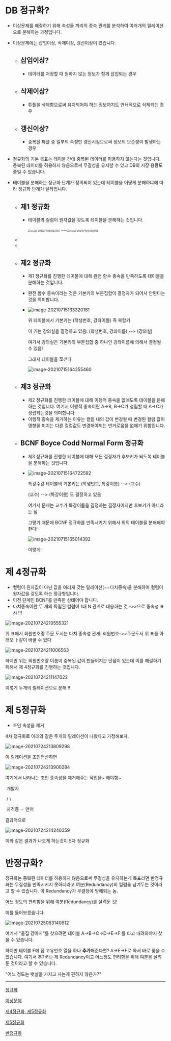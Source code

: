 # **DB 정규화?**

- 이상문제를 해결하기 위해 속성들 끼리의 종속 관계를 분석하여 여러개의 릴레이션으로 분해하는 과정입니다.

- 이상문제에는 삽입이상, 삭제이상, 갱신이상이 있습니다.

  - ## 삽입이상?

    - 데이터를 저장할 때 원하지 않는 정보가 함께 삽입되는 경우

  - ## 삭제이상?

    - 튜플을 삭제함으로써 유지되어야 하는 정보까지도 연쇄적으로 삭제되는 경우

  - ## 갱신이상?

    - 중복된 튜플 중 일부의 속성만 갱신시킴으로써 정보의 모순성이 발생하는 경우

    

- 정규화의 기본 목표는 테이블 간에 중복된 데이터를 허용하지 않는다는 것입니다. 중복된 데이터를 허용하지 않음으로써 무결성을 유지할 수 있고 DB의 저장 용량도 줄일 수 있습니다.

- 테이블을 분해하는 정규화 단계가 정의되어 있는데 테이블을 어떻게 분해하냐에 따라 정규화 단계가 달라집니다.

  - ## 제1 정규화

    - 테이블의 컬럼이 원자값을 갖도록 테이블을 분해하는 것입니다.

      <img src="../image/image-20210715144022705.png" alt="image-20210715144022705" style="zoom:50%;" /> ---<img src="../image/image-20210715144104014.png" alt="image-20210715144104014" style="zoom:50%;" />

  - 

  - 

  - ## 제2 정규화

    - 제1 정규화를 진행한 테이블에 대해 완전 함수 종속을 만족하도록 테이블을 분해하는 것입니다.

    - 완전 함수 종속이라는 것은 기본키의 부분집합이 결정자가 되어서 안된다는 것을 의미합니다.

    - ![image-20210715163320181](../image/image-20210715163320181.png)

      위 테이블에서 기본키는 (학생번호, 강좌이름) 즉 복합키

      이 키는 강의실을 결정하고 있음: (학생번호, 강좌이름) --> (강의실)

      여기서 강의실은 기본키의 부분집합 중 하나인 강좌이름에 의해서 결정될 수 있음!

      그래서 테이블을 쪼갠다

      ![image-20210715164255460](../image/image-20210715164255460.png)

  

  - ## 제3 정규화

    - 제2 정규화를 진행한 테이블에 대해 이행적 종속을 없애도록 테이블을 분해하는 것입니다. 여기서 이행적 종속이란 A->B, B->C가 성립할 때 A->C가 성립되는것을 의미합니다.
    - 이행적 종속을 제거하는 이유는 컬럼 내의 값이 변경될 때 변경된 컬럼 값이 영향을 미치는 다른 컬럼값도 변경해야되는 번거로움을 없애기 위함입니다.

  - ## BCNF Boyce Codd Normal Form 정규화

    - 제3 정규화를 진행한 테이블에 대해 모든 결정자가 후보키가 되도록 테이블을 분해하는 것입니다.

    - ![image-20210715164722592](../image/image-20210715164722592.png)

      특강수강 테이블의 기본키는 (학생번호, 특강이름) --> (교수)

      (교수) --> (특강이름) 도 결정하고 있음

      여기서 문제는 교수가 특강이름을 결정하는 결정자이지만 후보키가 아니라는 점

      그렇기 때문에 BCNF 정규화를 만족시키기 위해서 위의 테이블을 분해해야한다!

      ![image-20210715165014392](../image/image-20210715165014392.png)

      이렇게!



# **제 4정규화**

- 컬럼이 원자값이 아닌 값을 여러개 갖는 릴레이션(==다치종속)을 분해하여 컬럼이 원자값을 갖도록 하는 정규형입니다.
- 이전 단계인 BCNF를 만족한 상태어야 합니다.
- 다치종속이란 두 개의 독립된 컬럼이 1대 N 관계로 대응하는 것 ->>으로 종속성 표시 !!!

![image-20210724210555321](../image/image-20210724210555321.png)

위 표에서 회원번호랑 주문 도서는 다치 종속성 관계:  회원번호->>주문도서
위 표를 아래오 ㅏ같이 바꿀 수 있다

![image-20210724211006563](../image/image-20210724211006563.png)

하지만 위는 회원번호랑 이름이 중복된 값이 만들어지는 단점이 있는데 이를 해결하기 위해서 제 4정규화를 진행하는 것입니다.

![image-20210724211147022](../image/image-20210724211147022.png)

이렇게 두개의 릴레이션으로 분해 !!



# **제 5정규화**

- 조인 속성을 제거

4차 정규화로 아래와 같은 두개의 릴레이션이 나왔다고 가정해보자.

![image-20210724213809298](../image/image-20210724213809298.png)

이 릴레이션을 조인연산하면

![image-20210724213900284](../image/image-20210724213900284.png)

여기에서 나타나는 조인 종속성을 제거해주는 작업을~ 해야함~

​				  개발자

​            /						\

​	자격증			ㅡ			언어



결과적으로

![image-20210724214240359](../image/image-20210724214240359.png)

이와 같은 결과가 나오게 하는것이 5차 정규화

# **반정규화?**

정규화는 중복된 데이터를 허용하지 않음으로써 무결성을 유지하는게 목표라면 반정규화는 무결성을 만족시키지 못하더라고 여분(Redundancy)의 컬럼을 남겨두는 것이라고 할 수 있습니다. 이 Redundancy가 무결정에 방해되는 놈.

어느 정도의 편리함을 위해 여분(Redundancy)를 살려둔 것!

예를 들어보겠습니다.

![image-20210725063140912](../image/image-20210725063140912.png)

여기서 "울집 강아지"를 찾으려면 테이블 A->B->C->D->E->F 를 타고 내려와야지 찾을 수 있습니다.

하지만 테이블 F에 집 고유번호 열을 하나 **추가**해준다면? A->E->F로 와서 바로 찾을 수 있습니다. 여기서 추가라는게 Redundancy이고 어느정도 편리함을 위해 여분을 살려둔 것이라고 할 수 있습니다.

"어느 정도는 뱃살을 가지고 사는게 편하지 않은가?"





-----

[정규화](https://mangkyu.tistory.com/110)

[이상문제](https://nirsa.tistory.com/107)

[제4정규화, 제5정규화](https://zzozzomin08.tistory.com/12)

[제5정규화](https://nirsa.tistory.com/107)

[반정규화](https://gibles-deepmind.tistory.com/12)